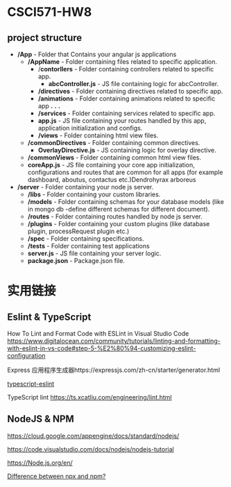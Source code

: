 # CSCI571-HW8

## project structure

- **/App** - Folder that Contains your angular js applications
  - **/AppName** - Folder containing files related to specific application.
    - /**contorllers** - Folder containing controllers related to specific app.
      - **abcController.js** - JS file containing logic for abcController.
    - **/directives** - Folder containing directives related to specific app.
    - **/animations** - Folder containing animations related to specific app
      **.** **.** **.**
    - **/services** - Folder containing services related to specific app.
    - **app.js** - JS file containing your routes handled by this app, application initialization and configs.
    - **/views** - Folder containing html view files.
  - **/commonDirectives** - Folder containing common directives.
    - **OverlayDirective.js** - JS containing logic for overlay directive.
  - **/commonViews** - Folder containing common html view files.
  - **coreApp.js** - JS file containing your core app initialization, configurations and routes that are common for all apps (for example dashboard, aboutus, contactus etc.)Dendrohyrax arboreus
- **/server** - Folder containing your node js server.
  - **/libs** - Folder containing your custom libraries.
  - **/models** - Folder containing schemas for your database models (like in mongo db -define different schemas for different document).
  - **/routes** - Folder containing routes handled by node js server.
  - **/plugins** - Folder containing your custom plugins (like database plugin, processRequest plugin etc.)
  - **/spec** - Folder containing specifications.
  - **/tests** - Folder containing test applications
  - **server.js** - JS file containing your server logic.
  - **package.json** - Package.json file.

# 实用链接

## Eslint & TypeScript

How To Lint and Format Code with ESLint in Visual Studio Code https://www.digitalocean.com/community/tutorials/linting-and-formatting-with-eslint-in-vs-code#step-5-%E2%80%94-customizing-eslint-configuration

Express 应用程序生成器https://expressjs.com/zh-cn/starter/generator.html

[typescript-eslint](https://github.com/typescript-eslint/typescript-eslint)

TypeScript lint https://ts.xcatliu.com/engineering/lint.html

## NodeJS & NPM

https://cloud.google.com/appengine/docs/standard/nodejs/

https://code.visualstudio.com/docs/nodejs/nodejs-tutorial

https://Node.js.org/en/

[Difference between npx and npm?](https://stackoverflow.com/questions/50605219/difference-between-npx-and-npm)

